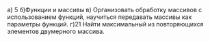 а) 5
б)Функции и массивы
в) Организовать обработку массивов с использованием 
функций, научиться передавать массивы как параметры 
функций.
г)21 Найти максимальный из повторяющихся элементов 
двумерного массива.
